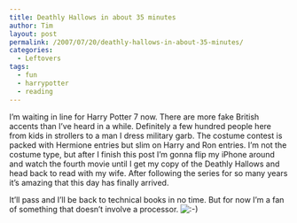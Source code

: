 ```yaml
---
title: Deathly Hallows in about 35 minutes
author: Tim
layout: post
permalink: /2007/07/20/deathly-hallows-in-about-35-minutes/
categories:
  - Leftovers
tags:
  - fun
  - harrypotter
  - reading
---
```

I&#8217;m waiting in line for Harry Potter 7 now. There are more fake British accents than I&#8217;ve heard in a while. Definitely a few hundred people here from kids in strollers to a man I dress military garb. The costume contest is packed with Hermione entries but slim on Harry and Ron entries. I&#8217;m not the costume type, but after I finish this post I&#8217;m gonna flip my iPhone around and watch the fourth movie until I get my copy of the Deathly Hallows and head back to read with my wife. After following the series for so many years it&#8217;s amazing that this day has finally arrived.

It&#8217;ll pass and I&#8217;ll be back to technical books in no time. But for now I&#8217;m a fan of something that doesn&#8217;t involve a processor. <img src="http://timshadel.com/wp-includes/images/smilies/icon_smile.gif" alt=":-)" class="wp-smiley" />
